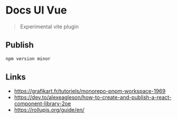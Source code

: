 # Docs UI Vue

> Experimental vite plugin


## Publish

```bash
npm version minor
```

## Links

- <https://grafikart.fr/tutoriels/monorepo-pnpm-workspace-1969>
- <https://dev.to/alexeagleson/how-to-create-and-publish-a-react-component-library-2oe>
- <https://rollupjs.org/guide/en/>
